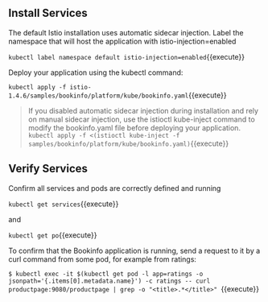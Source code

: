 
## Install Services
The default Istio installation uses automatic sidecar injection. Label the namespace that will host the application with istio-injection=enabled

`kubectl label namespace default istio-injection=enabled`{{execute}}


Deploy your application using the kubectl command:

`kubectl apply -f istio-1.4.6/samples/bookinfo/platform/kube/bookinfo.yaml`{{execute}}


>If you disabled automatic sidecar injection during installation and rely on manual sidecar injection, use the istioctl kube-inject command to modify the bookinfo.yaml file before deploying your application.
`kubectl apply -f <(istioctl kube-inject -f samples/bookinfo/platform/kube/bookinfo.yaml)`{{execute}}


## Verify Services

Confirm all services and pods are correctly defined and running

`kubectl get services`{{execute}}

and

`kubectl get po`{{execute}}

To confirm that the Bookinfo application is running, send a request to it by a curl command from some pod, for example from ratings:

`$ kubectl exec -it $(kubectl get pod -l app=ratings -o jsonpath='{.items[0].metadata.name}') -c ratings -- curl productpage:9080/productpage | grep -o "<title>.*</title>"
`{{execute}}